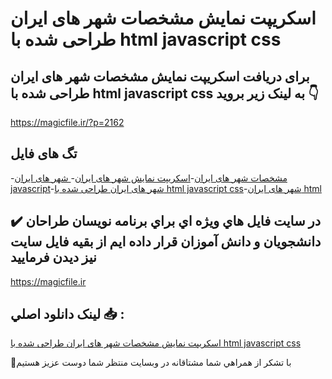 # اسکریپت نمایش مشخصات شهر های ایران طراحی شده با html javascript css

## برای دریافت اسکریپت نمایش مشخصات شهر های ایران طراحی شده با html javascript css به لینک زیر بروید 👇

https://magicfile.ir/?p=2162

## تگ های فایل

-[مشخصات شهر های ایران](https://magicfile.ir/product/%d8%a7%d8%b3%da%a9%d8%b1%db%8c%d9%be%d8%aa-%d9%86%d9%85%d8%a7%db%8c%d8%b4-%d9%85%d8%b4%d8%ae%d8%b5%d8%a7%d8%aa-%d8%b4%d9%87%d8%b1-%d9%87%d8%a7%db%8c-%d8%a7%db%8c%d8%b1%d8%a7%d9%86-html-javascript-css/)-[اسکریپت نمایش شهر های ایران](https://magicfile.ir/product/%d8%a7%d8%b3%da%a9%d8%b1%db%8c%d9%be%d8%aa-%d9%86%d9%85%d8%a7%db%8c%d8%b4-%d9%85%d8%b4%d8%ae%d8%b5%d8%a7%d8%aa-%d8%b4%d9%87%d8%b1-%d9%87%d8%a7%db%8c-%d8%a7%db%8c%d8%b1%d8%a7%d9%86-html-javascript-css/)-[ شهر های ایران javascript](https://magicfile.ir/product/%d8%a7%d8%b3%da%a9%d8%b1%db%8c%d9%be%d8%aa-%d9%86%d9%85%d8%a7%db%8c%d8%b4-%d9%85%d8%b4%d8%ae%d8%b5%d8%a7%d8%aa-%d8%b4%d9%87%d8%b1-%d9%87%d8%a7%db%8c-%d8%a7%db%8c%d8%b1%d8%a7%d9%86-html-javascript-css/)-[شهر های ایران طراحی شده با html javascript css](https://magicfile.ir/product/%d8%a7%d8%b3%da%a9%d8%b1%db%8c%d9%be%d8%aa-%d9%86%d9%85%d8%a7%db%8c%d8%b4-%d9%85%d8%b4%d8%ae%d8%b5%d8%a7%d8%aa-%d8%b4%d9%87%d8%b1-%d9%87%d8%a7%db%8c-%d8%a7%db%8c%d8%b1%d8%a7%d9%86-html-javascript-css/)-[شهر های ایران html](https://magicfile.ir/product/%d8%a7%d8%b3%da%a9%d8%b1%db%8c%d9%be%d8%aa-%d9%86%d9%85%d8%a7%db%8c%d8%b4-%d9%85%d8%b4%d8%ae%d8%b5%d8%a7%d8%aa-%d8%b4%d9%87%d8%b1-%d9%87%d8%a7%db%8c-%d8%a7%db%8c%d8%b1%d8%a7%d9%86-html-javascript-css/)

## ✔️ در سايت فايل هاي ويژه اي براي برنامه نويسان طراحان دانشجويان و دانش آموزان قرار داده ايم از بقيه فايل سايت نيز ديدن فرماييد

https://magicfile.ir


## لينک دانلود اصلي 📥 :

[اسکریپت نمایش مشخصات شهر های ایران طراحی شده با html javascript css](https://magicfile.ir/product/%d8%a7%d8%b3%da%a9%d8%b1%db%8c%d9%be%d8%aa-%d9%86%d9%85%d8%a7%db%8c%d8%b4-%d9%85%d8%b4%d8%ae%d8%b5%d8%a7%d8%aa-%d8%b4%d9%87%d8%b1-%d9%87%d8%a7%db%8c-%d8%a7%db%8c%d8%b1%d8%a7%d9%86-html-javascript-css/) 


🙏با تشکر از همراهي شما مشتاقانه در وبسایت منتظر شما دوست عزیز هستیم

